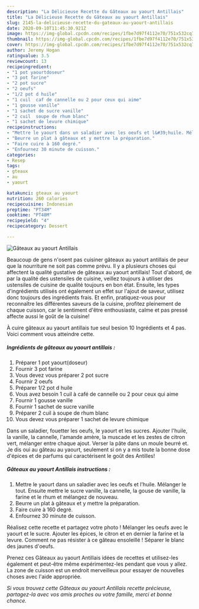 ```yaml
---
description: "La Délicieuse Recette du Gâteaux au yaourt Antillais"
title: "La Délicieuse Recette du Gâteaux au yaourt Antillais"
slug: 2145-la-delicieuse-recette-du-gateaux-au-yaourt-antillais
date: 2020-09-10T11:45:30.921Z
image: https://img-global.cpcdn.com/recipes/1fbe7d97f4112e70/751x532cq70/gateaux-au-yaourt-antillais-photo-principale-de-la-recette.jpg
thumbnail: https://img-global.cpcdn.com/recipes/1fbe7d97f4112e70/751x532cq70/gateaux-au-yaourt-antillais-photo-principale-de-la-recette.jpg
cover: https://img-global.cpcdn.com/recipes/1fbe7d97f4112e70/751x532cq70/gateaux-au-yaourt-antillais-photo-principale-de-la-recette.jpg
author: Jeremy Hogan
ratingvalue: 3.5
reviewcount: 13
recipeingredient:
- "1 pot yaourtdoseur"
- "3 pot farine"
- "2 pot sucre"
- "2 oeufs"
- "1/2 pot d huile"
- "1 cuil  caf de cannelle ou 2 pour ceux qui aime"
- "1 gousse vanille"
- "1 sachet de sucre vanille"
- "2 cuil  soupe de rhum blanc"
- "1 sachet de levure chimique"
recipeinstructions:
- "Mettre le yaourt dans un saladier avec les oeufs et l&#39;huile. Mélanger le tout. Ensuite mettre le sucre vanille, la cannelle, la gouse de vanille, la farine et le rhum et mélangez de nouveau."
- "Beurre un plat à gâteaux et y mettre la préparation."
- "Faire cuire à 160 degré."
- "Enfournez 30 minute de cuisson."
categories:
- Resep
tags:
- gteaux
- au
- yaourt

katakunci: gteaux au yaourt 
nutrition: 260 calories
recipecuisine: Indonesian
preptime: "PT34M"
cooktime: "PT40M"
recipeyield: "4"
recipecategory: Dessert

---
```



![Gâteaux au yaourt Antillais](https://img-global.cpcdn.com/recipes/1fbe7d97f4112e70/751x532cq70/gateaux-au-yaourt-antillais-photo-principale-de-la-recette.jpg)

Beaucoup de gens n'osent pas cuisiner gâteaux au yaourt antillais de peur que la nourriture ne soit pas comme prévu. Il y a plusieurs choses qui affectent la qualité gustative de gâteaux au yaourt antillais! Tout d'abord, de par la qualité des ustensiles de cuisine, veillez toujours à utiliser des ustensiles de cuisine de qualité toujours en bon état. Ensuite, les types d'ingrédients utilisés ont également un effet sur l'ajout de saveur, utilisez donc toujours des ingrédients frais. Et enfin, pratiquez-vous pour reconnaître les différentes saveurs de la cuisine, profitez pleinement de chaque cuisson, car le sentiment d'être enthousiaste, calme et pas pressé affecte aussi le goût de la cuisine!

<!--inarticleads1-->

À cuire gâteaux au yaourt antillais tue seul besion 10 Ingrédients et 4 pas. Voici comment vous atteindre cette.

##### Ingrédients de gâteaux au yaourt antillais :

1. Préparer 1 pot yaourt(doseur)
1. Fournir 3 pot farine
1. Vous devez vous préparer 2 pot sucre
1. Fournir 2 oeufs
1. Préparer 1/2 pot d huile
1. Vous avez besoin 1 cuil à café de cannelle ou 2 pour ceux qui aime
1. Fournir 1 gousse vanille
1. Fournir 1 sachet de sucre vanille
1. Préparer 2 cuil à soupe de rhum blanc
1. Vous devez vous préparer 1 sachet de levure chimique


Dans un saladier, fouetter les oeufs, le yaourt et les sucres. Ajouter l&#39;huile, la vanille, la cannelle, l&#39;amande amère, la muscade et les zestes de citron vert, mélanger entre chaque ajout. Verser la pâte dans un moule beurré et. Je dis oui au gâteau au yaourt, seulement si on y a mis toute la bonne dose d&#39;épices et de parfums qui caractérisent le goût des Antilles! 

<!--inarticleads2-->

##### Gâteaux au yaourt Antillais instructions :

1. Mettre le yaourt dans un saladier avec les oeufs et l&#39;huile. Mélanger le tout. Ensuite mettre le sucre vanille, la cannelle, la gouse de vanille, la farine et le rhum et mélangez de nouveau.
1. Beurre un plat à gâteaux et y mettre la préparation.
1. Faire cuire à 160 degré.
1. Enfournez 30 minute de cuisson.


Réalisez cette recette et partagez votre photo ! Mélanger les oeufs avec le yaourt et le sucre. Ajouter les épices, le citron et en dernier la farine et la levure. Comment ne pas résister à ce gâteau ensoleillé ! Séparer le blanc des jaunes d&#39;oeufs. 

<!--inarticleads1-->

<p>
Prenez ces Gâteaux au yaourt Antillais idées de recettes et utilisez-les également et peut-être même expérimentez-les pendant que vous y allez. La zone de cuisson est un endroit merveilleux pour essayer de nouvelles choses avec l'aide appropriée.
</p>

<p>
<i>Si vous trouvez cette Gâteaux au yaourt Antillais recette précieuse, partagez-la avec vos amis proches ou votre famille, merci et bonne chance.</i>
</p>
